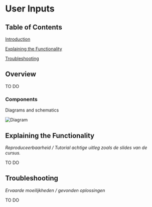 # User Inputs

## Table of Contents

[Introduction](#introduction)

[Explaining the Functionality](#explaining-the-functionality)

[Troubleshooting](#troubleshooting)


## Overview

TO DO

### Components

Diagrams and schematics

![Diagram](./diagram.svg)


## Explaining the Functionality

*Reproduceerbaarheid / Tutorial achtige uitleg zoals de slides van de cursus.*

TO DO



## Troubleshooting

*Ervaarde moeilijkheden / gevonden oplossingen*

TO DO

